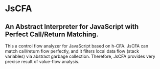 # JsCFA
## An Abstract Interpreter for JavaScript with Perfect Call/Return Matching.

This a control flow analyzer for JavaScript based on h-CFA.
JsCFA can match call/return flow perfectly, and it filters local data flow (stack variables) via abstract garbage collection.
Therefore, JsCFA provides very precise result of value-flow analysis. 
